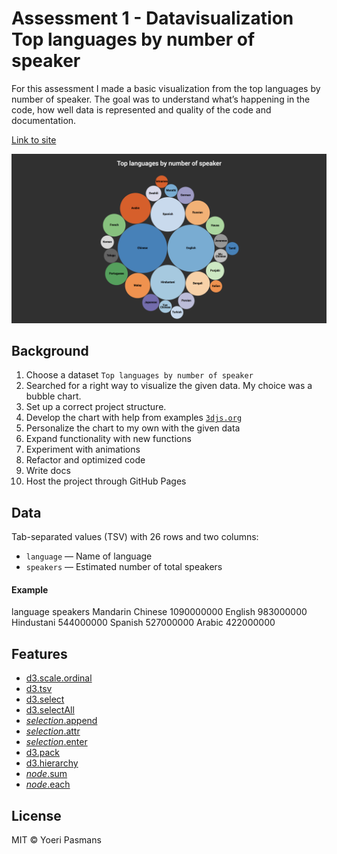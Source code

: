 # Assessment 1 - Datavisualization Top languages by number of speaker
For this assessment I made a basic visualization from the top languages by number of speaker. The goal was to understand what’s happening in the code, how well data is represented and quality of the code and documentation.

[Link to site](https://yoeripasmans.github.io/fe3-assessment-1/)

![Assessment 1][cover]

## Background
1. Choose a dataset `Top languages by number of speaker`
2. Searched for a right way to visualize the given data. My choice was a bubble chart.
3. Set up a correct project structure.
4. Develop the chart with help from examples [`3djs.org`](https://d3js.org/)  
5. Personalize the chart to my own with the given data
6. Expand functionality with new functions
7. Experiment with animations
8. Refactor and optimized code
7. Write docs
6. Host the project through GitHub Pages

## Data

Tab-separated values (TSV) with 26 rows and two columns:

*   `language` — Name of language
*   `speakers` — Estimated number of total speakers

#### Example

language	speakers
Mandarin Chinese	1090000000
English	983000000
Hindustani	544000000
Spanish	527000000
Arabic	422000000

## Features

- [d3.scale.ordinal](https://github.com/d3/d3-3.x-api-reference/blob/master/Ordinal-Scales.md#ordinal)
- [d3.tsv](https://github.com/d3/d3-request/blob/master/README.md#tsv)
- [d3.select](https://github.com/d3/d3-selection/blob/master/README.md#select)
- [d3.selectAll](https://github.com/d3/d3-selection/blob/master/README.md#selectAll)
- [*selection*.append](https://github.com/d3/d3-selection/blob/master/README.md#selection_append)
- [*selection*.attr](https://github.com/d3/d3-selection/blob/master/README.md#selection_attr)
- [*selection*.enter](https://github.com/d3/d3-selection/blob/master/README.md#selection_enter) 
- [d3.pack](https://github.com/d3/d3-hierarchy/blob/master/README.md#pack)
- [d3.hierarchy](https://github.com/d3/d3-hierarchy/blob/master/README.md#hierarchy)
- [*node*.sum](https://github.com/d3/d3-hierarchy/blob/master/README.md#node_sum)
- [*node*.each](https://github.com/d3/d3-hierarchy/blob/master/README.md#node_each)

## License
MIT © Yoeri Pasmans

[block]: http://bl.ocks.org/mmattozzi/7018021
[block-author]: https://github.com/mbostock
[cover]: preview.png
